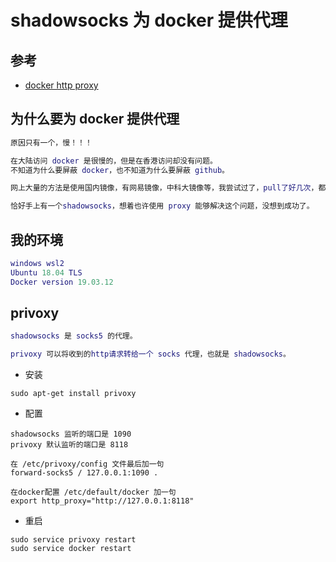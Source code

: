 # shadowsocks 为 docker 提供代理

## 参考

- [docker http proxy](https://www.jianshu.com/p/13f4b23824d8)

## 为什么要为 docker 提供代理

```m
原因只有一个，慢！！！

在大陆访问 docker 是很慢的，但是在香港访问却没有问题。
不知道为什么要屏蔽 docker，也不知道为什么要屏蔽 github。

网上大量的方法是使用国内镜像，有网易镜像，中科大镜像等，我尝试过了，pull了好几次，都是到一半的时候 crash，一下午的时间花花的溜走了。

恰好手上有一个shadowsocks，想着也许使用 proxy 能够解决这个问题，没想到成功了。
```

## 我的环境

```m
windows wsl2
Ubuntu 18.04 TLS
Docker version 19.03.12
```

## privoxy

```m
shadowsocks 是 socks5 的代理。

privoxy 可以将收到的http请求转给一个 socks 代理，也就是 shadowsocks。
```

- 安装

```
sudo apt-get install privoxy
```

- 配置

```
shadowsocks 监听的端口是 1090
privoxy 默认监听的端口是 8118

在 /etc/privoxy/config 文件最后加一句
forward-socks5 / 127.0.0.1:1090 .

在docker配置 /etc/default/docker 加一句
export http_proxy="http://127.0.0.1:8118"
```

- 重启

```
sudo service privoxy restart
sudo service docker restart
```
